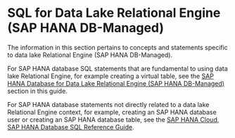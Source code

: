 <!-- loio7a133a73dfc94a088c1ca19f4b216223 -->

# SQL for Data Lake Relational Engine \(SAP HANA DB-Managed\)

The information in this section pertains to concepts and statements specific to data lake Relational Engine \(SAP HANA DB-Managed\).

For SAP HANA database SQL statements that are fundamental to using data lake Relational Engine, for example creating a virtual table, see the [SAP HANA Database for Data Lake Relational Engine \(SAP HANA DB-Managed\)](080-sap-hana-database-for-data-lake-relational-engine/sap-hana-database-for-data-lake-relational-engine-sap-hana-6f738e7.md) section in this guide.

For SAP HANA database statements not directly related to a data lake Relational Engine context, for example, creating an SAP HANA database user or creating an SAP HANA database table, see the [SAP HANA Cloud, SAP HANA Database SQL Reference Guide](https://help.sap.com/viewer/c1d3f60099654ecfb3fe36ac93c121bb/cloud/en-US).

